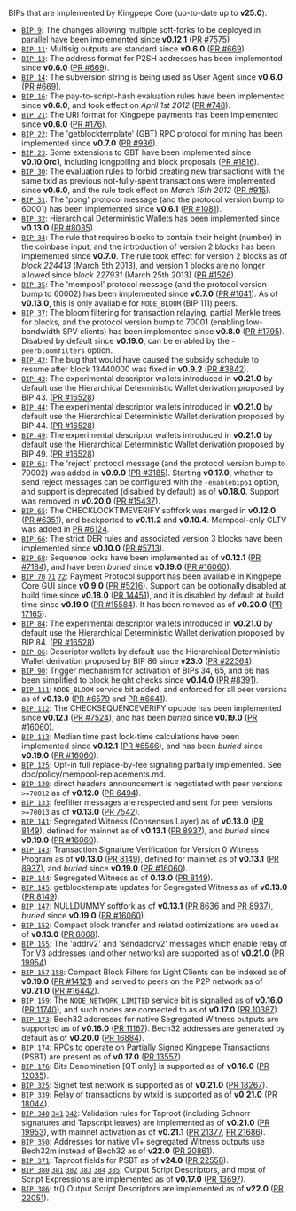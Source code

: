BIPs that are implemented by Kingpepe Core (up-to-date up to **v25.0**):

* [`BIP 9`](https://github.com/kingpepe/bips/blob/master/bip-0009.mediawiki): The changes allowing multiple soft-forks to be deployed in parallel have been implemented since **v0.12.1**  ([PR #7575](https://github.com/kingpepe/kingpepe/pull/7575))
* [`BIP 11`](https://github.com/kingpepe/bips/blob/master/bip-0011.mediawiki): Multisig outputs are standard since **v0.6.0** ([PR #669](https://github.com/kingpepe/kingpepe/pull/669)).
* [`BIP 13`](https://github.com/kingpepe/bips/blob/master/bip-0013.mediawiki): The address format for P2SH addresses has been implemented since **v0.6.0** ([PR #669](https://github.com/kingpepe/kingpepe/pull/669)).
* [`BIP 14`](https://github.com/kingpepe/bips/blob/master/bip-0014.mediawiki): The subversion string is being used as User Agent since **v0.6.0** ([PR #669](https://github.com/kingpepe/kingpepe/pull/669)).
* [`BIP 16`](https://github.com/kingpepe/bips/blob/master/bip-0016.mediawiki): The pay-to-script-hash evaluation rules have been implemented since **v0.6.0**, and took effect on *April 1st 2012* ([PR #748](https://github.com/kingpepe/kingpepe/pull/748)).
* [`BIP 21`](https://github.com/kingpepe/bips/blob/master/bip-0021.mediawiki): The URI format for Kingpepe payments has been implemented since **v0.6.0** ([PR #176](https://github.com/kingpepe/kingpepe/pull/176)).
* [`BIP 22`](https://github.com/kingpepe/bips/blob/master/bip-0022.mediawiki): The 'getblocktemplate' (GBT) RPC protocol for mining has been implemented since **v0.7.0** ([PR #936](https://github.com/kingpepe/kingpepe/pull/936)).
* [`BIP 23`](https://github.com/kingpepe/bips/blob/master/bip-0023.mediawiki): Some extensions to GBT have been implemented since **v0.10.0rc1**, including longpolling and block proposals ([PR #1816](https://github.com/kingpepe/kingpepe/pull/1816)).
* [`BIP 30`](https://github.com/kingpepe/bips/blob/master/bip-0030.mediawiki): The evaluation rules to forbid creating new transactions with the same txid as previous not-fully-spent transactions were implemented since **v0.6.0**, and the rule took effect on *March 15th 2012* ([PR #915](https://github.com/kingpepe/kingpepe/pull/915)).
* [`BIP 31`](https://github.com/kingpepe/bips/blob/master/bip-0031.mediawiki): The 'pong' protocol message (and the protocol version bump to 60001) has been implemented since **v0.6.1** ([PR #1081](https://github.com/kingpepe/kingpepe/pull/1081)).
* [`BIP 32`](https://github.com/kingpepe/bips/blob/master/bip-0032.mediawiki): Hierarchical Deterministic Wallets has been implemented since **v0.13.0** ([PR #8035](https://github.com/kingpepe/kingpepe/pull/8035)).
* [`BIP 34`](https://github.com/kingpepe/bips/blob/master/bip-0034.mediawiki): The rule that requires blocks to contain their height (number) in the coinbase input, and the introduction of version 2 blocks has been implemented since **v0.7.0**. The rule took effect for version 2 blocks as of *block 224413* (March 5th 2013), and version 1 blocks are no longer allowed since *block 227931* (March 25th 2013) ([PR #1526](https://github.com/kingpepe/kingpepe/pull/1526)).
* [`BIP 35`](https://github.com/kingpepe/bips/blob/master/bip-0035.mediawiki): The 'mempool' protocol message (and the protocol version bump to 60002) has been implemented since **v0.7.0** ([PR #1641](https://github.com/kingpepe/kingpepe/pull/1641)). As of **v0.13.0**, this is only available for `NODE_BLOOM` (BIP 111) peers.
* [`BIP 37`](https://github.com/kingpepe/bips/blob/master/bip-0037.mediawiki): The bloom filtering for transaction relaying, partial Merkle trees for blocks, and the protocol version bump to 70001 (enabling low-bandwidth SPV clients) has been implemented since **v0.8.0** ([PR #1795](https://github.com/kingpepe/kingpepe/pull/1795)). Disabled by default since **v0.19.0**, can be enabled by the `-peerbloomfilters` option.
* [`BIP 42`](https://github.com/kingpepe/bips/blob/master/bip-0042.mediawiki): The bug that would have caused the subsidy schedule to resume after block 13440000 was fixed in **v0.9.2** ([PR #3842](https://github.com/kingpepe/kingpepe/pull/3842)).
* [`BIP 43`](https://github.com/kingpepe/bips/blob/master/bip-0043.mediawiki): The experimental descriptor wallets introduced in **v0.21.0** by default use the Hierarchical Deterministic Wallet derivation proposed by BIP 43. ([PR #16528](https://github.com/kingpepe/kingpepe/pull/16528))
* [`BIP 44`](https://github.com/kingpepe/bips/blob/master/bip-0044.mediawiki): The experimental descriptor wallets introduced in **v0.21.0** by default use the Hierarchical Deterministic Wallet derivation proposed by BIP 44. ([PR #16528](https://github.com/kingpepe/kingpepe/pull/16528))
* [`BIP 49`](https://github.com/kingpepe/bips/blob/master/bip-0049.mediawiki): The experimental descriptor wallets introduced in **v0.21.0** by default use the Hierarchical Deterministic Wallet derivation proposed by BIP 49. ([PR #16528](https://github.com/kingpepe/kingpepe/pull/16528))
* [`BIP 61`](https://github.com/kingpepe/bips/blob/master/bip-0061.mediawiki): The 'reject' protocol message (and the protocol version bump to 70002) was added in **v0.9.0** ([PR #3185](https://github.com/kingpepe/kingpepe/pull/3185)). Starting **v0.17.0**, whether to send reject messages can be configured with the `-enablebip61` option, and support is deprecated (disabled by default) as of **v0.18.0**. Support was removed in **v0.20.0** ([PR #15437](https://github.com/kingpepe/kingpepe/pull/15437)).
* [`BIP 65`](https://github.com/kingpepe/bips/blob/master/bip-0065.mediawiki): The CHECKLOCKTIMEVERIFY softfork was merged in **v0.12.0** ([PR #6351](https://github.com/kingpepe/kingpepe/pull/6351)), and backported to **v0.11.2** and **v0.10.4**. Mempool-only CLTV was added in [PR #6124](https://github.com/kingpepe/kingpepe/pull/6124).
* [`BIP 66`](https://github.com/kingpepe/bips/blob/master/bip-0066.mediawiki): The strict DER rules and associated version 3 blocks have been implemented since **v0.10.0** ([PR #5713](https://github.com/kingpepe/kingpepe/pull/5713)).
* [`BIP 68`](https://github.com/kingpepe/bips/blob/master/bip-0068.mediawiki): Sequence locks have been implemented as of **v0.12.1**  ([PR #7184](https://github.com/kingpepe/kingpepe/pull/7184)), and have been *buried* since **v0.19.0** ([PR #16060](https://github.com/kingpepe/kingpepe/pull/16060)).
* [`BIP 70`](https://github.com/kingpepe/bips/blob/master/bip-0070.mediawiki) [`71`](https://github.com/kingpepe/bips/blob/master/bip-0071.mediawiki) [`72`](https://github.com/kingpepe/bips/blob/master/bip-0072.mediawiki):
  Payment Protocol support has been available in Kingpepe Core GUI since **v0.9.0** ([PR #5216](https://github.com/kingpepe/kingpepe/pull/5216)).
  Support can be optionally disabled at build time since **v0.18.0** ([PR 14451](https://github.com/kingpepe/kingpepe/pull/14451)),
  and it is disabled by default at build time since **v0.19.0** ([PR #15584](https://github.com/kingpepe/kingpepe/pull/15584)).
  It has been removed as of **v0.20.0** ([PR 17165](https://github.com/kingpepe/kingpepe/pull/17165)).
* [`BIP 84`](https://github.com/kingpepe/bips/blob/master/bip-0084.mediawiki): The experimental descriptor wallets introduced in **v0.21.0** by default use the Hierarchical Deterministic Wallet derivation proposed by BIP 84. ([PR #16528](https://github.com/kingpepe/kingpepe/pull/16528))
* [`BIP 86`](https://github.com/kingpepe/bips/blob/master/bip-0086.mediawiki): Descriptor wallets by default use the Hierarchical Deterministic Wallet derivation proposed by BIP 86 since **v23.0** ([PR #22364](https://github.com/kingpepe/kingpepe/pull/22364)).
* [`BIP 90`](https://github.com/kingpepe/bips/blob/master/bip-0090.mediawiki): Trigger mechanism for activation of BIPs 34, 65, and 66 has been simplified to block height checks since **v0.14.0** ([PR #8391](https://github.com/kingpepe/kingpepe/pull/8391)).
* [`BIP 111`](https://github.com/kingpepe/bips/blob/master/bip-0111.mediawiki): `NODE_BLOOM` service bit added, and enforced for all peer versions as of **v0.13.0** ([PR #6579](https://github.com/kingpepe/kingpepe/pull/6579) and [PR #6641](https://github.com/kingpepe/kingpepe/pull/6641)).
* [`BIP 112`](https://github.com/kingpepe/bips/blob/master/bip-0112.mediawiki): The CHECKSEQUENCEVERIFY opcode has been implemented since **v0.12.1** ([PR #7524](https://github.com/kingpepe/kingpepe/pull/7524)), and has been *buried* since **v0.19.0** ([PR #16060](https://github.com/kingpepe/kingpepe/pull/16060)).
* [`BIP 113`](https://github.com/kingpepe/bips/blob/master/bip-0113.mediawiki): Median time past lock-time calculations have been implemented since **v0.12.1** ([PR #6566](https://github.com/kingpepe/kingpepe/pull/6566)), and has been *buried* since **v0.19.0** ([PR #16060](https://github.com/kingpepe/kingpepe/pull/16060)).
* [`BIP 125`](https://github.com/kingpepe/bips/blob/master/bip-0125.mediawiki): Opt-in full replace-by-fee signaling partially implemented. See doc/policy/mempool-replacements.md.
* [`BIP 130`](https://github.com/kingpepe/bips/blob/master/bip-0130.mediawiki): direct headers announcement is negotiated with peer versions `>=70012` as of **v0.12.0** ([PR 6494](https://github.com/kingpepe/kingpepe/pull/6494)).
* [`BIP 133`](https://github.com/kingpepe/bips/blob/master/bip-0133.mediawiki): feefilter messages are respected and sent for peer versions `>=70013` as of **v0.13.0** ([PR 7542](https://github.com/kingpepe/kingpepe/pull/7542)).
* [`BIP 141`](https://github.com/kingpepe/bips/blob/master/bip-0141.mediawiki): Segregated Witness (Consensus Layer) as of **v0.13.0** ([PR 8149](https://github.com/kingpepe/kingpepe/pull/8149)), defined for mainnet as of **v0.13.1** ([PR 8937](https://github.com/kingpepe/kingpepe/pull/8937)), and *buried* since **v0.19.0** ([PR #16060](https://github.com/kingpepe/kingpepe/pull/16060)).
* [`BIP 143`](https://github.com/kingpepe/bips/blob/master/bip-0143.mediawiki): Transaction Signature Verification for Version 0 Witness Program as of **v0.13.0** ([PR 8149](https://github.com/kingpepe/kingpepe/pull/8149)), defined for mainnet as of **v0.13.1** ([PR 8937](https://github.com/kingpepe/kingpepe/pull/8937)), and *buried* since **v0.19.0** ([PR #16060](https://github.com/kingpepe/kingpepe/pull/16060)).
* [`BIP 144`](https://github.com/kingpepe/bips/blob/master/bip-0144.mediawiki): Segregated Witness as of **0.13.0** ([PR 8149](https://github.com/kingpepe/kingpepe/pull/8149)).
* [`BIP 145`](https://github.com/kingpepe/bips/blob/master/bip-0145.mediawiki): getblocktemplate updates for Segregated Witness as of **v0.13.0** ([PR 8149](https://github.com/kingpepe/kingpepe/pull/8149)).
* [`BIP 147`](https://github.com/kingpepe/bips/blob/master/bip-0147.mediawiki): NULLDUMMY softfork as of **v0.13.1** ([PR 8636](https://github.com/kingpepe/kingpepe/pull/8636) and [PR 8937](https://github.com/kingpepe/kingpepe/pull/8937)), *buried* since **v0.19.0** ([PR #16060](https://github.com/kingpepe/kingpepe/pull/16060)).
* [`BIP 152`](https://github.com/kingpepe/bips/blob/master/bip-0152.mediawiki): Compact block transfer and related optimizations are used as of **v0.13.0** ([PR 8068](https://github.com/kingpepe/kingpepe/pull/8068)).
* [`BIP 155`](https://github.com/kingpepe/bips/blob/master/bip-0155.mediawiki): The 'addrv2' and 'sendaddrv2' messages which enable relay of Tor V3 addresses (and other networks) are supported as of **v0.21.0** ([PR 19954](https://github.com/kingpepe/kingpepe/pull/19954)).
* [`BIP 157`](https://github.com/kingpepe/bips/blob/master/bip-0157.mediawiki)
  [`158`](https://github.com/kingpepe/bips/blob/master/bip-0158.mediawiki): Compact Block Filters for Light Clients can be indexed as of **v0.19.0** ([PR #14121](https://github.com/kingpepe/kingpepe/pull/14121)) and served to peers on the P2P network as of **v0.21.0** ([PR #16442](https://github.com/kingpepe/kingpepe/pull/16442)).
* [`BIP 159`](https://github.com/kingpepe/bips/blob/master/bip-0159.mediawiki): The `NODE_NETWORK_LIMITED` service bit is signalled as of **v0.16.0** ([PR 11740](https://github.com/kingpepe/kingpepe/pull/11740)), and such nodes are connected to as of **v0.17.0** ([PR 10387](https://github.com/kingpepe/kingpepe/pull/10387)).
* [`BIP 173`](https://github.com/kingpepe/bips/blob/master/bip-0173.mediawiki): Bech32 addresses for native Segregated Witness outputs are supported as of **v0.16.0** ([PR 11167](https://github.com/kingpepe/kingpepe/pull/11167)). Bech32 addresses are generated by default as of **v0.20.0** ([PR 16884](https://github.com/kingpepe/kingpepe/pull/16884)).
* [`BIP 174`](https://github.com/kingpepe/bips/blob/master/bip-0174.mediawiki): RPCs to operate on Partially Signed Kingpepe Transactions (PSBT) are present as of **v0.17.0** ([PR 13557](https://github.com/kingpepe/kingpepe/pull/13557)).
* [`BIP 176`](https://github.com/kingpepe/bips/blob/master/bip-0176.mediawiki): Bits Denomination [QT only] is supported as of **v0.16.0** ([PR 12035](https://github.com/kingpepe/kingpepe/pull/12035)).
* [`BIP 325`](https://github.com/kingpepe/bips/blob/master/bip-0325.mediawiki): Signet test network is supported as of **v0.21.0** ([PR 18267](https://github.com/kingpepe/kingpepe/pull/18267)).
* [`BIP 339`](https://github.com/kingpepe/bips/blob/master/bip-0339.mediawiki): Relay of transactions by wtxid is supported as of **v0.21.0** ([PR 18044](https://github.com/kingpepe/kingpepe/pull/18044)).
* [`BIP 340`](https://github.com/kingpepe/bips/blob/master/bip-0340.mediawiki)
  [`341`](https://github.com/kingpepe/bips/blob/master/bip-0341.mediawiki)
  [`342`](https://github.com/kingpepe/bips/blob/master/bip-0342.mediawiki):
  Validation rules for Taproot (including Schnorr signatures and Tapscript
  leaves) are implemented as of **v0.21.0** ([PR 19953](https://github.com/kingpepe/kingpepe/pull/19953)),
  with mainnet activation as of **v0.21.1** ([PR 21377](https://github.com/kingpepe/kingpepe/pull/21377),
  [PR 21686](https://github.com/kingpepe/kingpepe/pull/21686)).
* [`BIP 350`](https://github.com/kingpepe/bips/blob/master/bip-0350.mediawiki): Addresses for native v1+ segregated Witness outputs use Bech32m instead of Bech32 as of **v22.0** ([PR 20861](https://github.com/kingpepe/kingpepe/pull/20861)).
* [`BIP 371`](https://github.com/kingpepe/bips/blob/master/bip-0371.mediawiki): Taproot fields for PSBT as of **v24.0** ([PR 22558](https://github.com/kingpepe/kingpepe/pull/22558)).
* [`BIP 380`](https://github.com/kingpepe/bips/blob/master/bip-0380.mediawiki)
  [`381`](https://github.com/kingpepe/bips/blob/master/bip-0381.mediawiki)
  [`382`](https://github.com/kingpepe/bips/blob/master/bip-0382.mediawiki)
  [`383`](https://github.com/kingpepe/bips/blob/master/bip-0383.mediawiki)
  [`384`](https://github.com/kingpepe/bips/blob/master/bip-0384.mediawiki)
  [`385`](https://github.com/kingpepe/bips/blob/master/bip-0385.mediawiki):
  Output Script Descriptors, and most of Script Expressions are implemented as of **v0.17.0** ([PR 13697](https://github.com/kingpepe/kingpepe/pull/13697)).
* [`BIP 386`](https://github.com/kingpepe/bips/blob/master/bip-0386.mediawiki): tr() Output Script Descriptors are implemented as of **v22.0** ([PR 22051](https://github.com/kingpepe/kingpepe/pull/22051)).
